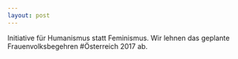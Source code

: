 ```yaml
---
layout: post
---
```


Initiative für Humanismus statt Feminismus. Wir lehnen das geplante Frauenvolksbegehren #Österreich 2017 ab.

<amp-img width="600" height="500" layout="responsive" src="http://lorempixel.com/600/500/transport"></amp-img>

